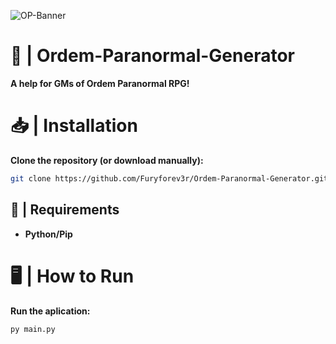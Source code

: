 ![OP-Banner](https://pbs.twimg.com/media/FdxJafjWABwAlWp?format=jpg&name=4096x4096)
# 🎲 | Ordem-Paranormal-Generator
**A help for GMs of Ordem Paranormal RPG!**
# 📥 | Installation
**Clone the repository (or download manually):**
```bash
git clone https://github.com/Furyforev3r/Ordem-Paranormal-Generator.git
```
## 📁 | Requirements
+ **Python/Pip**
# 🖥️ | How to Run
**Run the aplication:**
```bash
py main.py
```
